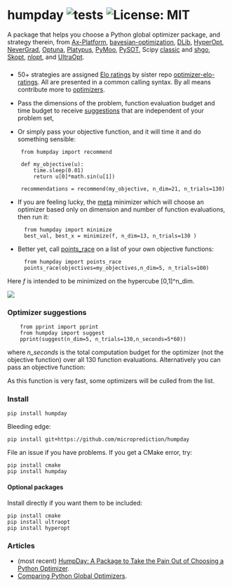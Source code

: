 # humpday ![tests](https://github.com/microprediction/humpday/workflows/tests/badge.svg) ![License: MIT](https://img.shields.io/badge/License-MIT-yellow.svg)

A package that helps you choose a Python global optimizer package, and strategy therein, from [Ax-Platform](https://github.com/microprediction/humpday/blob/main/humpday/optimizers/axcube.py), [bayesian-optimization](https://github.com/microprediction/humpday/blob/main/humpday/optimizers/bayesoptcube.py), [DLib](https://github.com/microprediction/humpday/blob/main/humpday/optimizers/dlibcube.py), [HyperOpt](https://github.com/microprediction/humpday/blob/main/humpday/optimizers/hyperoptcube.py), [NeverGrad](https://github.com/microprediction/humpday/blob/main/humpday/optimizers/nevergradcube.py), [Optuna](https://github.com/microprediction/humpday/blob/main/humpday/optimizers/optunacube.py), [Platypus](https://github.com/microprediction/humpday/blob/main/humpday/optimizers/platypuscube.py), [PyMoo](https://github.com/microprediction/humpday/blob/main/humpday/optimizers/pymoocube.py), [PySOT](https://github.com/microprediction/humpday/blob/main/humpday/optimizers/pysotcube.py), Scipy [classic](https://github.com/microprediction/humpday/blob/main/humpday/optimizers/scipycube.py) and [shgo](https://github.com/microprediction/humpday/blob/main/humpday/optimizers/shgocube.py), [Skopt](https://github.com/microprediction/humpday/blob/main/humpday/optimizers/skoptcube.py),
[nlopt](https://github.com/microprediction/humpday/blob/main/humpday/optimizers/nloptcube.py), 
and [UltraOpt](https://github.com/microprediction/humpday/blob/main/humpday/optimizers/ultraoptcube.py). 
 
### 

- 50+ strategies are assigned [Elo ratings](https://github.com/microprediction/optimizer-elo-ratings/tree/main/results/leaderboards) by sister repo [optimizer-elo-ratings](https://github.com/microprediction/optimizer-elo-ratings). All are presented in a common calling syntax. By all means contribute more to [optimizers](https://github.com/microprediction/humpday/tree/main/humpday/optimizers). 
- Pass the dimensions of the problem, function evaluation budget and
 time budget to receive [suggestions](https://github.com/microprediction/humpday/blob/main/humpday/comparison/suggestions.py) that are independent of your problem set,

 - Or simply pass your objective function, and it will time it and do something sensible:
     
        from humpday import recommend
    
        def my_objective(u):
            time.sleep(0.01)
            return u[0]*math.sin(u[1])

        recommendations = recommend(my_objective, n_dim=21, n_trials=130)
        
- If you are feeling lucky, the [meta](https://github.com/microprediction/humpday/blob/main/humpday/optimizers/meta.py) minimizer which will
 choose an optimizer based only on dimension and number of function evaluations, then run it:   

        from humpday import minimize
        best_val, best_x = minimize(f, n_dim=13, n_trials=130 )
        
- Better yet, call [points_race](https://github.com/microprediction/humpday/blob/main/humpday/comparison/odious.py) on a list of your own objective functions:

        from humpday import points_race
        points_race(objectives=my_objectives,n_dim=5, n_trials=100)
        
Here *f* is intended to be minimized on the hypercube [0,1]^n_dim.  

![](https://i.imgur.com/FCiSrMQ.png)
 
### Optimizer suggestions

        from pprint import pprint 
        from humpday import suggest
        pprint(suggest(n_dim=5, n_trials=130,n_seconds=5*60))

where *n_seconds* is the total computation budget for the optimizer (not the objective function) over all 130 function evaluations. Alternatively you can pass
an objective function:


As this function is very fast, some optimizers will be culled from the list.   

### Install

    pip install humpday
    
Bleeding edge:

    pip install git+https://github.com/microprediction/humpday
  
File an issue if you have problems. If you get a CMake error, try:

    pip install cmake
    pip install humpday 

#### Optional packages

Install directly if you want them to be included:

    pip install cmake
    pip install ultraopt
    pip install hyperopt
    
### Articles 

- (most recent) [HumpDay: A Package to Take the Pain Out of Choosing a Python Optimizer](https://www.microprediction.com/blog/humpday). 
- [Comparing Python Global Optimizers](https://www.microprediction.com/blog/optimize).

